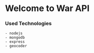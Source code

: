 # Welcome to War API

###  Used Technologies 
    - nodejs
    - mongodb
    - express
    - geocoder